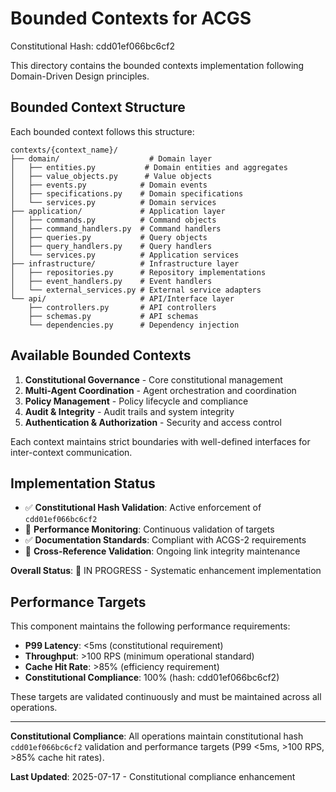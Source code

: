 # Bounded Contexts for ACGS
Constitutional Hash: cdd01ef066bc6cf2

This directory contains the bounded contexts implementation following Domain-Driven Design principles.

## Bounded Context Structure

Each bounded context follows this structure:

```
contexts/{context_name}/
├── domain/                    # Domain layer
│   ├── entities.py           # Domain entities and aggregates
│   ├── value_objects.py      # Value objects
│   ├── events.py            # Domain events
│   ├── specifications.py    # Domain specifications
│   └── services.py          # Domain services
├── application/             # Application layer
│   ├── commands.py          # Command objects
│   ├── command_handlers.py  # Command handlers
│   ├── queries.py           # Query objects
│   ├── query_handlers.py    # Query handlers
│   └── services.py          # Application services
├── infrastructure/          # Infrastructure layer
│   ├── repositories.py      # Repository implementations
│   ├── event_handlers.py    # Event handlers
│   └── external_services.py # External service adapters
└── api/                     # API/Interface layer
    ├── controllers.py       # API controllers
    ├── schemas.py           # API schemas
    └── dependencies.py      # Dependency injection
```

## Available Bounded Contexts

1. **Constitutional Governance** - Core constitutional management
2. **Multi-Agent Coordination** - Agent orchestration and coordination
3. **Policy Management** - Policy lifecycle and compliance
4. **Audit & Integrity** - Audit trails and system integrity
5. **Authentication & Authorization** - Security and access control

Each context maintains strict boundaries with well-defined interfaces for inter-context communication.
## Implementation Status

- ✅ **Constitutional Hash Validation**: Active enforcement of `cdd01ef066bc6cf2`
- 🔄 **Performance Monitoring**: Continuous validation of targets
- ✅ **Documentation Standards**: Compliant with ACGS-2 requirements
- 🔄 **Cross-Reference Validation**: Ongoing link integrity maintenance

**Overall Status**: 🔄 IN PROGRESS - Systematic enhancement implementation


## Performance Targets

This component maintains the following performance requirements:

- **P99 Latency**: <5ms (constitutional requirement)
- **Throughput**: >100 RPS (minimum operational standard)
- **Cache Hit Rate**: >85% (efficiency requirement)
- **Constitutional Compliance**: 100% (hash: cdd01ef066bc6cf2)

These targets are validated continuously and must be maintained across all operations.

---

**Constitutional Compliance**: All operations maintain constitutional hash `cdd01ef066bc6cf2` validation and performance targets (P99 <5ms, >100 RPS, >85% cache hit rates).

**Last Updated**: 2025-07-17 - Constitutional compliance enhancement
